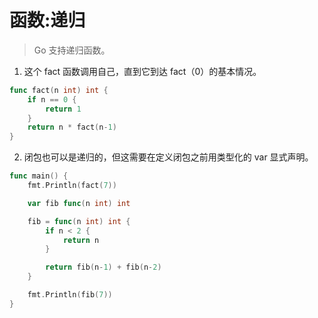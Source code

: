 # 函数:递归
> Go 支持递归函数。

1. 这个 fact 函数调用自己，直到它到达 fact（0）的基本情况。
```go
func fact(n int) int {
    if n == 0 {
        return 1
    }
    return n * fact(n-1)
}
```

2. 闭包也可以是递归的，但这需要在定义闭包之前用类型化的 var 显式声明。
```go
func main() {
	fmt.Println(fact(7))

	var fib func(n int) int

	fib = func(n int) int {
		if n < 2 {
			return n
		}

		return fib(n-1) + fib(n-2)
	}

	fmt.Println(fib(7))
}
```
